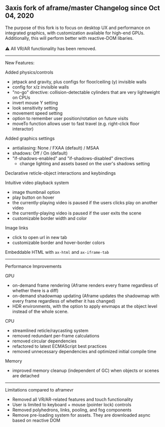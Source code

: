 3axis fork of aframe/master
Changelog since Oct 04, 2020
---------------------------------------------

The purpose of this fork is to focus on desktop UX and performance on integrated graphics, with customization available for high-end GPUs. Additionally, this will perform better with reactive-DOM libaries.<br><br>
⚠️ All VR/AR functionality has been removed.

---------------------------------------------
New Features:

Added physics/controls
- jetpack and gravity, plus configs for floor/ceiling (y) invisible walls
- config for x/z invisible walls
- "no-go" directive: collision-detectable cylinders that are very lightweight on CPUs
- invert mouse Y setting
- look sensitivity setting
- movement speed setting
- option to remember user position/rotation on future visits
- moveTo function allows user to fast travel (e.g. right-click floor interactor)

Added graphics settings
- antialiasing: None / FXAA (default) / MSAA
- shadows: Off / On (default)
- "if-shadows-enabled" and "if-shadows-disabled" directives
    - change lighting and assets based on the user's shadows setting

Declarative reticle-object interactions and keybindings

Intuitive video playback system
- image thumbnail option
- play button on hover
- the currently-playing video is paused if the users clicks play on another video
- the currently-playing video is paused if the user exits the scene
- customizable border width and color

Image links
- click to open url in new tab
- customizable border and hover-border colors

Embeddable HTML with `ax-html` and `ax-iframe-tab`

---------------------------------------------

Performance Improvements

GPU
- on-demand frame rendering (Aframe renders every frame regardless of whether there is a diff)
- on-demand shadowmap updating (Aframe updates the shadowmap with every frame regardless of whether it has changed)
- HDR environments, with the option to apply envmaps at the object level instead of the whole scene.

CPU
- streamlined reticle/raycasting system
- removed redundant per-frame calculations
- removed circular dependencies
- refactored to latest ECMAScript best practices
- removed unnecessary dependencies and optimized initial compile time

Memory
- improved memory cleanup (independent of GC) when objects or scenes are detached

---------------------------------------------

Limitations compared to aframevr
- Removed all VR/AR-related features and touch functionality
- User is limited to keyboard + mouse (pointer lock) controls
- Removed polyhedrons, links, pooling, and fog components
- Remove pre-loading system for assets. They are downloaded async based on reactive DOM
